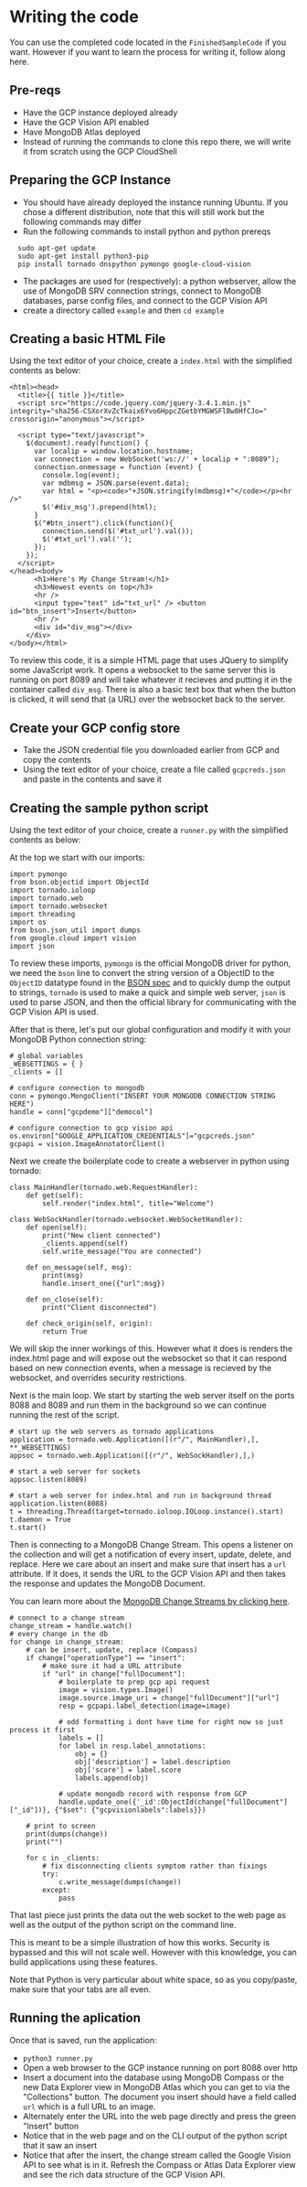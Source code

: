 # Writing the code
You can use the completed code located in the `FinishedSampleCode` if you want. However if you want to learn the process for writing it, follow along here.

## Pre-reqs
* Have the GCP instance deployed already
* Have the GCP Vision API enabled
* Have MongoDB Atlas deployed
* Instead of running the commands to clone this repo there, we will write it from scratch using the GCP CloudShell

## Preparing the GCP Instance
* You should have already deployed the instance running Ubuntu. If you chose a different distribution, note that this will still work but the following commands may differ
* Run the following commands to install python and python prereqs

```
  sudo apt-get update
  sudo apt-get install python3-pip
  pip install tornado dnspython pymongo google-cloud-vision
```

* The packages are used for (respectively): a python webserver, allow the use of MongoDB SRV connection strings, connect to MongoDB databases, parse config files, and connect to the GCP Vision API
* create a directory called `example` and then `cd example`

## Creating a basic HTML File
Using the text editor of your choice, create a `index.html` with the simplified contents as below:

```
<html><head>
  <title>{{ title }}</title>
  <script src="https://code.jquery.com/jquery-3.4.1.min.js" integrity="sha256-CSXorXvZcTkaix6Yvo6HppcZGetbYMGWSFlBw8HfCJo=" crossorigin="anonymous"></script>

  <script type="text/javascript">
    $(document).ready(function() {
      var localip = window.location.hostname;
      var connection = new WebSocket('ws://' + localip + ":8089");
      connection.onmessage = function (event) {
        console.log(event);
        var mdbmsg = JSON.parse(event.data);
        var html = "<p><code>"+JSON.stringify(mdbmsg)+"</code></p><hr />"
        $('#div_msg').prepend(html);
      }
      $("#btn_insert").click(function(){
        connection.send($('#txt_url').val());
        $('#txt_url').val('');
      }); 
    });
  </script>
</head><body>
      <h1>Here's My Change Stream!</h1>
      <h3>Newest events on top</h3>
      <hr />
      <input type="text" id="txt_url" /> <button id="btn_insert">Insert</button>
      <hr />
      <div id="div_msg"></div>
    </div>
</body></html>
```

To review this code, it is a simple HTML page that uses JQuery to simplify some JavaScript work. It opens a websocket to the same server this is running on port 8089 and will take whatever it recieves and putting it in the container called `div_msg`. There is also a basic text box that when the button is clicked, it will send that (a URL) over the websocket back to the server.

## Create your GCP config store
* Take the JSON credential file you downloaded earlier from GCP and copy the contents
* Using the text editor of your choice, create a file called `gcpcreds.json` and paste in the contents and save it

## Creating the sample python script
Using the text editor of your choice, create a `runner.py` with the simplified contents as below:

At the top we start with our imports:

```
import pymongo
from bson.objectid import ObjectId
import tornado.ioloop
import tornado.web              
import tornado.websocket
import threading
import os
from bson.json_util import dumps
from google.cloud import vision
import json
```

To review these imports, `pymongo` is the official MongoDB driver for python, we need the `bson` line to convert the string version of a ObjectID to the `ObjectID` datatype found in the [BSON spec](http://bsonspec.org/) and to quickly dump the output to strings, `tornado` is used to make a quick and simple web server, `json` is used to parse JSON, and then the official library for communicating with the GCP Vision API is used.

After that is there, let's put our global configuration and modify it with your MongoDB Python connection string:

```
# global variables
_WEBSETTINGS = { }
_clients = []

# configure connection to mongodb
conn = pymongo.MongoClient("INSERT YOUR MONGODB CONNECTION STRING HERE")
handle = conn["gcpdemo"]["democol"]

# configure connection to gcp vision api
os.environ["GOOGLE_APPLICATION_CREDENTIALS"]="gcpcreds.json"
gcpapi = vision.ImageAnnotatorClient()
```

Next we create the boilerplate code to create a webserver in python using tornado:

```
class MainHandler(tornado.web.RequestHandler):
	def get(self):
		self.render("index.html", title="Welcome")

class WebSockHandler(tornado.websocket.WebSocketHandler):
	def open(self):
		print("New client connected")
		_clients.append(self)
		self.write_message("You are connected")

	def on_message(self, msg):
		print(msg)
		handle.insert_one({"url":msg})

	def on_close(self):
		print("Client disconnected")

	def check_origin(self, origin):
		return True
```

We will skip the inner workings of this. However what it does is renders the index.html page and will expose out the websocket so that it can respond based on new connection events, when a message is recieved by the websocket, and overrides security restrictions.

Next is the main loop. We start by starting the web server itself on the ports 8088 and 8089 and run them in the background so we can continue running the rest of the script.

```
# start up the web servers as tornado applications
application = tornado.web.Application([(r"/", MainHandler),], **_WEBSETTINGS)
appsoc = tornado.web.Application([(r"/", WebSockHandler),],)

# start a web server for sockets
appsoc.listen(8089)

# start a web server for index.html and run in background thread
application.listen(8088)
t = threading.Thread(target=tornado.ioloop.IOLoop.instance().start)
t.daemon = True
t.start()
```

Then is connecting to a MongoDB Change Stream. This opens a listener on the collection and will get a notification of every insert, update, delete, and replace. Here we care about an insert and make sure that insert has a `url` attribute. If it does, it sends the URL to the GCP Vision API and then takes the response and updates the MongoDB Document.

You can learn more about the [MongoDB Change Streams by clicking here](https://docs.mongodb.com/manual/changeStreams/).

```
# connect to a change stream
change_stream = handle.watch()
# every change in the db
for change in change_stream:
    # can be insert, update, replace (Compass)
    if change["operationType"] == "insert":
        # make sure it had a URL attribute
        if "url" in change["fullDocument"]:
            # boilerplate to prep gcp api request
            image = vision.types.Image()
            image.source.image_uri = change["fullDocument"]["url"]
            resp = gcpapi.label_detection(image=image)

            # odd formatting i dont have time for right now so just process it first
            labels = []
            for label in resp.label_annotations:
                obj = {}
                obj['description'] = label.description
                obj['score'] = label.score
                labels.append(obj)

            # update mongodb record with response from GCP
            handle.update_one({'_id':ObjectId(change["fullDocument"]["_id"])}, {"$set": {"gcpvisionlabels":labels}})

    # print to screen
    print(dumps(change))
    print("")

    for c in _clients:
        # fix disconnecting clients symptom rather than fixings
        try:
            c.write_message(dumps(change))
        except:
            pass

```

That last piece just prints the data out the web socket to the web page as well as the output of the python script on the command line.

This is meant to be a simple illustration of how this works. Security is bypassed and this will not scale well. However with this knowledge, you can build applications using these features.

Note that Python is very particular about white space, so as you copy/paste, make sure that your tabs are all even.

## Running the aplication
Once that is saved, run the application:
* `python3 runner.py`
* Open a web browser to the GCP instance running on port 8088 over http
* Insert a document into the database using MongoDB Compass or the new Data Explorer view in MongoDB Atlas which you can get to via the "Collections" button. The document you insert should have a field called `url` which is a full URL to an image.
* Alternately enter the URL into the web page directly and press the green "Insert" button
* Notice that in the web page and on the CLI output of the python script that it saw an insert
* Notice that after the insert, the change stream called the Google Vision API to see what is in it. Refresh the Compass or Atlas Data Explorer view and see the rich data structure of the GCP Vision API.
